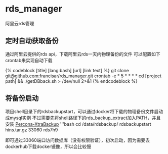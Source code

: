 # rds_manager
阿里云rds管理

## 定时自动获取备份
通过阿里云提供的rds api，下载阿里云rds一天内物理备份的文件
可以配置如下crontab来实现自动下载

{% codeblock [title] [lang:bash] [url] [link text] %}
    git clone git@github.com:francisar/rds_manager.git
    crontab -e
    * 5 * * * * cd [project path] && ./getDBback.sh > /dev/null 2>&1
{% endcodeblock %}


## 将备份启动
项目shell目录下的rdsbackupstart，可以通过docker将下载的物理备份文件启动成mysql实例
不过需要先将shell路径下的rds_backup_extract加入PATH，并且安装
[Percona-XtraBackup](http://www.percona.com/downloads/XtraBackup/ 'Percona-XtraBackup')
'''bash
cd /data/rdsbackup/
rdsbackupstart  hins.tar.gz 33060 rds7h9

即可通过33060端口访问数据库（没有权限验证），初次启动，因为需要去dockerhub下载docker镜像，所以会比较慢